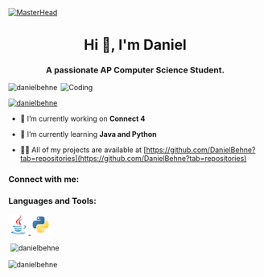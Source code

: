 [![MasterHead](https://i.pinimg.com/originals/88/15/63/881563d6444b370fa4ceea0c3183bb4c.gif)](https://rishavchanda.io)
<h1 align="center">Hi 👋, I'm Daniel</h1>
<h3 align="center">A passionate AP Computer Science Student.</h3>
<img align="right" alt="Coding" width="400" src="https://raw.githubusercontent.com/gist/vininjr/d29bb07bdadb41e4b0923bc8fa748b1a/raw/88f20c9d749d756be63f22b09f3c4ac570bc5101/programming.gif">


<p align="left"> <img src="https://komarev.com/ghpvc/?username=danielbehne&label=Profile%20views&color=0e75b6&style=flat" alt="danielbehne" /> </p>

<p align="left"> <a href="https://github.com/ryo-ma/github-profile-trophy"><img src="https://github-profile-trophy.vercel.app/?username=danielbehne" alt="danielbehne" /></a> </p>

- 🔭 I’m currently working on **Connect 4**

- 🌱 I’m currently learning **Java and Python**

- 👨‍💻 All of my projects are available at [https://github.com/DanielBehne?tab=repositories](https://github.com/DanielBehne?tab=repositories)

<h3 align="left">Connect with me:</h3>
<p align="left">
</p>

<h3 align="left">Languages and Tools:</h3>
<p align="left"> <a href="https://www.java.com" target="_blank" rel="noreferrer"> <img src="https://raw.githubusercontent.com/devicons/devicon/master/icons/java/java-original.svg" alt="java" width="40" height="40"/> </a> <a href="https://www.python.org" target="_blank" rel="noreferrer"> <img src="https://raw.githubusercontent.com/devicons/devicon/master/icons/python/python-original.svg" alt="python" width="40" height="40"/> </a> </p>

<p>&nbsp;<img align="center" src="https://github-readme-stats.vercel.app/api?username=danielbehne&show_icons=true&locale=en" alt="danielbehne" /></p>

<p><img align="center" src="https://github-readme-streak-stats.herokuapp.com/?user=danielbehne&" alt="danielbehne" /></p>
